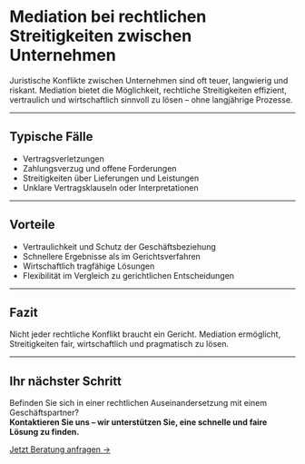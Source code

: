# Mediation bei rechtlichen Streitigkeiten zwischen Unternehmen

Juristische Konflikte zwischen Unternehmen sind oft teuer, langwierig und riskant. Mediation bietet die Möglichkeit, rechtliche Streitigkeiten effizient, vertraulich und wirtschaftlich sinnvoll zu lösen – ohne langjährige Prozesse.  

---

## Typische Fälle

- Vertragsverletzungen  
- Zahlungsverzug und offene Forderungen  
- Streitigkeiten über Lieferungen und Leistungen  
- Unklare Vertragsklauseln oder Interpretationen  

---

## Vorteile

- Vertraulichkeit und Schutz der Geschäftsbeziehung  
- Schnellere Ergebnisse als im Gerichtsverfahren  
- Wirtschaftlich tragfähige Lösungen  
- Flexibilität im Vergleich zu gerichtlichen Entscheidungen  

---

## Fazit

Nicht jeder rechtliche Konflikt braucht ein Gericht. Mediation ermöglicht, Streitigkeiten fair, wirtschaftlich und pragmatisch zu lösen.  

---

## Ihr nächster Schritt

Befinden Sie sich in einer rechtlichen Auseinandersetzung mit einem Geschäftspartner?  
**Kontaktieren Sie uns – wir unterstützen Sie, eine schnelle und faire Lösung zu finden.**  

[Jetzt Beratung anfragen →](#)
